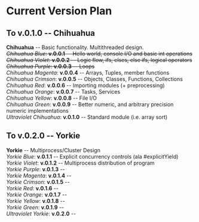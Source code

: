 # Current Version Plan
## To v.0.1.0 -- Chihuahua
**Chihuahua** -- Basic functionality. Multithreaded design.  
~~*Chihuahua Blue*: **v.0.0.1** -- Hello world, console I/O and basic int operations~~  
~~*Chihuahua Violet*: **v.0.0.2** -- Logic flow, ifs, elses, else ifs, logical operators~~  
~~*Chihuahua Purple*: **v.0.0.3** -- Loops~~  
*Chihuahua Magenta*: **v.0.0.4** -- Arrays, Tuples, member functions   
*Chihuahua Crimson*: **v.0.0.5** -- Objects, Classes, Functions, Collections  
*Chihuahua Red*: **v.0.0.6** -- Importing modules (+ preprocessing)   
*Chihuahua Orange*: **v.0.0.7** -- Tasks, Services  
*Chihuahua Yellow*: **v.0.0.8** -- File I/O  
*Chihuahua Green*: **v.0.0.9** -- Better numeric, and arbitrary precision numeric implementations   
*Ultraviolet Chihuahua*: **v.0.1.0** -- Standard module (i.e. array sort)  

## To v.0.2.0 -- Yorkie
**Yorkie** -- Multiprocess/Cluster Design  
*Yorkie Blue*: **v.0.1.1** -- Explicit concurrency controls (ala #explicitYield)    
*Yorkie Violet*: **v.0.1.2** -- Multiprocess distribution of program  
*Yorkie Purple*: **v.0.1.3** --   
*Yorkie Magenta*: **v.0.1.4** --   
*Yorkie Crimson*: **v.0.1.5** --   
*Yorkie Red*: **v.0.1.6** --   
*Yorkie Orange*: **v.0.1.7** --   
*Yorkie Yellow*: **v.0.1.8** --   
*Yorkie Green*: **v.0.1.9** --   
*Ultraviolet Yorkie*: **v.0.2.0** --   

